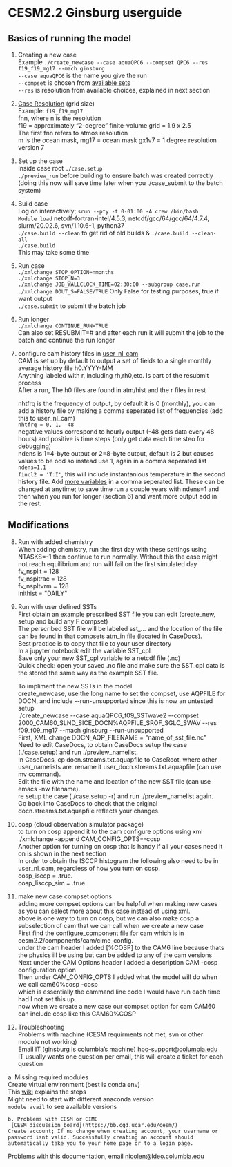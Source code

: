 
# CESM2.2 Ginsburg userguide      

## Basics of running the model       

1.  Creating a new case  
    Example `./create_newcase --case aquaQPC6 --compset QPC6 --res f19_f19_mg17 --mach ginsburg`  
    `--case aquaQPC6` is the name you give the run  
    `--compset` is chosen from [available sets](https://www.cesm.ucar.edu/models/cesm2/cesm/compsets.html)  
    `--res` is resolution from available choices, explained in next section  
    
2.  [Case Resolution](https://www.cesm.ucar.edu/models/cesm2/config/grids.html) (grid size)  
    Example: `f19_f19_mg17`  
    fnn, where n is the resolution  
    f19 = approximately “2-degree” finite-volume grid = 1.9 x 2.5  
    The first fnn refers to atmos resolution  
    m is the ocean mask, mg17 = ocean mask gx1v7 = 1 degree resolution version 7  
    
3.  Set up the case  
	Inside case root `./case.setup`  
    `./preview_run` before building to ensure batch was created correctly (doing this now will save time later when you ./case_submit to the batch system)  
    
4.  Build case  
    Log on interactively; `srun --pty -t 0-01:00 -A crew /bin/bash`  
    `Module load` netcdf-fortran-intel/4.5.3, netcdf/gcc/64/gcc/64/4.7.4, slurm/20.02.6, svn/1.10.6-1, python37  
    `./case.build --clean` to get rid of old builds & `./case.build --clean-all`  
    `./case.build`  
    This may take some time
    
5.  Run case  
	`./xmlchange STOP_OPTION=nmonths`  
	`./xmlchange STOP_N=3`  
    `./xmlchange JOB_WALLCLOCK_TIME=02:30:00 --subgroup case.run`  
    `./xmlchange DOUT_S=FALSE/TRUE` Only False for testing purposes, true if want output    
    `./case.submit`  to submit the batch job

6.  Run longer  
    `./xmlchange CONTINUE_RUN=TRUE`  
    Can also set RESUBMIT=# and after each run it will submit the job to the batch and continue the run longer  
    
7.  configure cam history files in [user_nl_cam]( https://www.cesm.ucar.edu/models/cesm2/settings/current/cam_nml.html)  
CAM is set up by default to output a set of fields to a single monthly average history file h0.YYYY-MM  
    Anything labeled with r, including rh,rh0,etc. Is part of the resubmit process  
     After a run, The h0 files are found in atm/hist and the r files in rest  
	
	nhtfrq is the frequency of output, by default it is 0 (monthly), you can add a history file by making a comma seperated list of frequencies (add this to user_nl_cam)  
	`nhtfrq = 0, 1, -48`   
	negative values correspond to hourly output (-48 gets data every 48 hours) and positive is time steps (only get data each time steo for debugging)  
	ndens is 1=4-byte output or 2=8-byte output, default is 2 but causes values to be odd so instead use 1, again in a comma seperated list   
	`ndens=1,1`  
	`fincl2 = 'T:I'`, this will include instantanious temperature in the second history file.  Add [more variables](https://www.cesm.ucar.edu/models/cesm2/atmosphere/docs/ug6/hist_flds_f2000.html) in a comma seperated list.
	These can be changed at anytime; to save time run a couple years with ndens=1 and then when you run for longer (section 6) and want more output add in the rest.      

## Modifications       
8.  Run with added chemistry     
    When adding chemistry, run the first day with these settings using NTASKS=-1 then continue to run normally. Without this the case might not reach equilibrium and run will fail on the first simulated day          
	fv_nsplit = 128  
	fv_nspltrac = 128  
	fv_nspltvrm = 128     
	inithist = "DAILY"    

9.  Run with user defined SSTs         
    First obtain an example prescribed SST file you can edit (create_new, setup and build any F compset)          
    The perscribed SST file will be labeled sst_... and the location of the file can be found in that compsets atm_in file (located in CaseDocs).       
    Best practice is to copy that file to your user directory         
    In a jupyter notebook edit the variable SST_cpl       
    Save only your new SST_cpl variable to a netcdf file (.nc)        
    Quick check: open your saved .nc file and make sure the SST_cpl data is the stored the same way as the example SST file.           

    To impliment the new SSTs in the model         
    create_newcase, use the long name to set the compset, use AQPFILE for DOCN, and include --run-unsupported since this is now an untested setup       
    ./create_newcase --case aquaQPC6_f09_SSTwave2  --compset 2000_CAM60_SLND_SICE_DOCN%AQPFILE_SROF_SGLC_SWAV --res f09_f09_mg17 --mach ginsburg --run-unsupported       
    First, XML change DOCN_AQP_FILENAME = "name_of_sst_file.nc"  
    Need to edit CaseDocs, to obtain CaseDocs setup the case (./case.setup) and run ./preview_namelist.        
    In CaseDocs, cp docn.streams.txt.aquapfile to CaseRoot, where other user_namelists are. rename it user_docn.streams.txt.aquapfile (can use mv command).       
    Edit the file with the name and location of the new SST file (can use emacs -nw filename).          
    re setup the case (./case.setup -r) and run ./preview_namelist again.       
    Go back into CaseDocs to check that the original docn.streams.txt.aquapfile reflects your changes.      


10. cosp (cloud observation simulator package)       
    to turn on cosp append it to the cam configure options using xml      
    ./xmlchange -append CAM_CONFIG_OPTS=-cosp        
    Another option for turning on cosp that is handy if all your cases need it on is shown in the next section         
    In order to obtain the ISCCP histogram the following also need to be in user_nl_cam, regardless of how you turn on cosp.       
    cosp_isccp = .true.      
    cosp_lisccp_sim = .true.       

11. make new case compset options        
    adding more compset options can be helpful when making new cases as you can select more about this case instead of using xml.      
    above is one way to turn on cosp, but we can also make cosp a subselection of cam that we can call when we create a new case      
    First find the configure_component file for cam which is in cesm2.2/components/cam/cime_config.      
    under the cam header I added [%COSP] to the CAM6 line because thats the physics ill be using but can be added to any of the cam versions      
    Next under the CAM Options header I added a description <desc option="COSP"       >CAM -cosp configuration option</desc>       
    Then under CAM_CONFIG_OPTS I added what the model will do when we call cam60%cosp  <value compset="CAM60%COSP">-cosp</value>       
    which is essentially the cammand line code I would have run each time had I not set this up.       
    now when we create a new case our compset option for cam CAM60 can include cosp like this CAM60%COSP       
 

11.  Troubleshooting  
    Problems with machine (CESM requirments not met, svn or other module not working)  
    Email IT (ginsburg is columbia’s machine) [hpc-support@columbia.edu](mailto:hpc-support@columbia.edu)  
    IT usually wants one question per email, this will create a ticket for each question  
 
   a.  Missing required modules  
    Create virtual environment (best is conda env)  
    This [wiki](https://hprc.tamu.edu/wiki/SW:Anaconda#Managing_Anaconda_Virtual_Environments) explains the steps  
    Might need to start with different anaconda version  
    `module avail` to see available versions  
    
    b. Problems with CESM or CIME  
	 [CESM discussion board](https://bb.cgd.ucar.edu/cesm/)  
    Create account; If no change when creating account, your username or password isnt valid. Successfully creating an account should automatically take you to your home page or to a login page.  
    
Problems with this documentation, email [nicolen@ldeo.columbia.edu](mailto:nicolen@ldeo.columbia.edu)  
